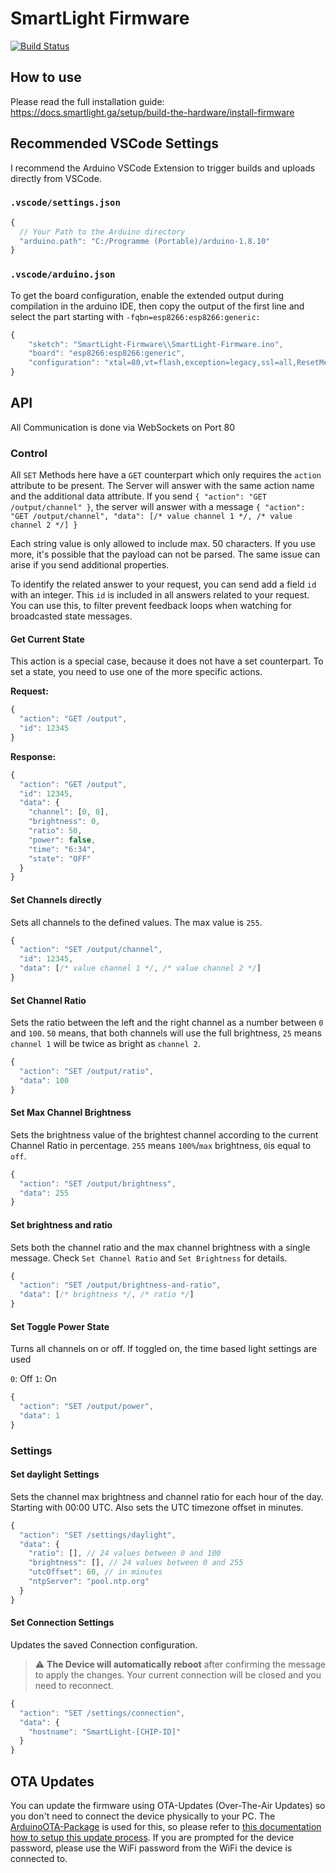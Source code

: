 # SmartLight Firmware

[![Build Status](https://travis-ci.com/adrianjost/SmartLight-Firmware.svg?branch=master)](https://travis-ci.com/adrianjost/SmartLight-Firmware)

## How to use

Please read the full installation guide:
https://docs.smartlight.ga/setup/build-the-hardware/install-firmware

## Recommended VSCode Settings

I recommend the Arduino VSCode Extension to trigger builds and uploads directly from VSCode.

### `.vscode/settings.json`

```js
{
  // Your Path to the Arduino directory
  "arduino.path": "C:/Programme (Portable)/arduino-1.8.10"
}
```

### `.vscode/arduino.json`

To get the board configuration, enable the extended output during compilation in the arduino IDE, then copy the output of the first line and select the part starting with `-fqbn=esp8266:esp8266:generic:`

```js
{
    "sketch": "SmartLight-Firmware\\SmartLight-Firmware.ino",
    "board": "esp8266:esp8266:generic",
    "configuration": "xtal=80,vt=flash,exception=legacy,ssl=all,ResetMethod=nodemcu,CrystalFreq=26,FlashFreq=40,FlashMode=dout,eesz=1M128,led=1,sdk=nonosdk_191024,ip=lm2f,dbg=Disabled,lvl=None____,wipe=none,baud=115200"
}
```

## API

All Communication is done via WebSockets on Port 80

### Control

All `SET` Methods here have a `GET` counterpart which only requires the `action` attribute to be present. The Server will answer with the same action name and the additional data attribute.
If you send `{ "action": "GET /output/channel" }`, the server will answer with a message `{ "action": "GET /output/channel", "data": [/* value channel 1 */, /* value channel 2 */] }`

Each string value is only allowed to include max. 50 characters. If you use more, it's possible that the payload can not be parsed. The same issue can arise if you send additional properties.

To identify the related answer to your request, you can send add a field `id` with an integer. This `id` is included in all answers related to your request. You can use this, to filter prevent feedback loops when watching for broadcasted state messages.

#### Get Current State

This action is a special case, because it does not have a set counterpart. To set a state, you need to use one of the more specific actions.

**Request:**
```js
{
  "action": "GET /output",
  "id": 12345
}
```
**Response:**
```js
{
  "action": "GET /output",
  "id": 12345,
  "data": {
    "channel": [0, 0],
    "brightness": 0,
    "ratio": 50,
    "power": false,
    "time": "6:34",
    "state": "OFF"
  }
}
```

#### Set Channels directly

Sets all channels to the defined values. The max value is `255`.

```js
{
  "action": "SET /output/channel",
  "id": 12345,
  "data": [/* value channel 1 */, /* value channel 2 */]
}
```

#### Set Channel Ratio

Sets the ratio between the left and the right channel as a number between `0` and `100`. `50` means, that both channels will use the full brightness, `25` means `channel 1` will be twice as bright as `channel 2`.

```js
{
  "action": "SET /output/ratio",
  "data": 100
}
```

#### Set Max Channel Brightness

Sets the brightness value of the brightest channel according to the current Channel Ratio in percentage. `255` means `100%`/`max` brightness, `0`is equal to `off`.

```js
{
  "action": "SET /output/brightness",
  "data": 255
}
```

#### Set brightness and ratio

Sets both the channel ratio and the max channel brightness with a single message.
Check `Set Channel Ratio` and `Set Brightness` for details.

```js
{
  "action": "SET /output/brightness-and-ratio",
  "data": [/* brightness */, /* ratio */]
}
```

#### Set Toggle Power State

Turns all channels on or off. If toggled on, the time based light settings are used

`0`: Off
`1`: On

```js
{
  "action": "SET /output/power",
  "data": 1
}
```

### Settings

#### Set daylight Settings

Sets the channel max brightness and channel ratio for each hour of the day. Starting with 00:00 UTC.
Also sets the UTC timezone offset in minutes.

```js
{
  "action": "SET /settings/daylight",
  "data": {
    "ratio": [], // 24 values between 0 and 100
    "brightness": [], // 24 values between 0 and 255
    "utcOffset": 60, // in minutes
    "ntpServer": "pool.ntp.org"
  }
}
```

#### Set Connection Settings

Updates the saved Connection configuration.

> ⚠️ **The Device will automatically reboot** after confirming the message to apply the changes. Your current connection will be closed and you need to reconnect.

```js
{
  "action": "SET /settings/connection",
  "data": {
    "hostname": "SmartLight-[CHIP-ID]"
  }
}
```

## OTA Updates

You can update the firmware using OTA-Updates (Over-The-Air Updates) so you don't need to connect the device physically to your PC. The [ArduinoOTA-Package](https://github.com/jandrassy/ArduinoOTA) is used for this, so please refer to [this documentation how to setup this update process](https://arduino-esp8266.readthedocs.io/en/latest/ota_updates/readme.html#arduino-ide). If you are prompted for the device password, please use the WiFi password from the WiFi the device is connected to.
